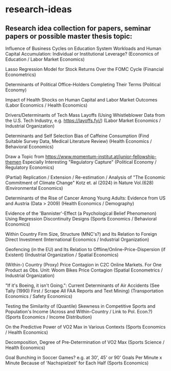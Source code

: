 # research-ideas
## Research idea collection for papers, seminar papers or possible master thesis topic:

Influence of Business Cycles on Education System Workloads and Human Capital Accumulation: Individual or Institutional Leverage? (Economics of Education / Labor Market Economics)

Lasso Regression Model for Stock Returns Over the FOMC Cycle (Financial Econometrics)

Determinants of Political Office-Holders Completing Their Terms (Political Economy)

Impact of Health Shocks on Human Capital and Labor Market Outcomes (Labor Economics / Health Economics)

Drivers/Determinants of Tech Mass Layoffs (Using Whistleblower Data from the U.S. Tech Industry, e.g. https://layoffs.fyi/) (Labor Market Economics / Industrial Organization)

Determinants and Self Selection Bias of Caffeine Consumption (Find Suitable Survey Data, Medical Literature Review) (Health Economics / Behavioral Economics)

Draw a Topic from https://www.momentum-institut.at/junior-fellowship-themen Especially Interesting "Regulatory Capture" (Political Economy / Regulatory Economics)

(Partial) Replication / Extension / Re-estimation / Analysis of "The Economic Commitment of Climate Change" Kotz et. al (2024) in Nature Vol.(628) (Environmental Economics)

Determinants of the Rise of Cancer Among Young Adults: Evidence from US and Austria (Data > 2009) (Health Economics / Demography)

Evidence of the 'Bannister'-Effect (a Psychological Belief Phenomenon) Using Regression Discontinuity Designs (Sports Economics / Behavioral Economics)

Within Country Firm Size, Structure (MNC's?) and Its Relation to Foreign Direct Investment (International Economics / Industrial Organization)

Geofencing (in the EU) and Its Relation to Offline/Online-Price-Dispersion (if Existent) (Industrial Organization / Spatial Economics)

(Within-) Country (Proxy) Price Contagion in C2C Online Markets. For One Product as Obs. Unit: Woom Bikes Price Contagion (Spatial Econometrics / Industrial Organization)

"If it's Boeing, it isn't Going.": Current Determinants of Air Accidents (See Tally (1990) First / Scrape All FAA Reports and Text Mining) (Transportation Economics / Safety Economics)

Testing the Similarity of (Quantile) Skewness in Competitive Sports and Population's Income (Across and Within-Country / Link to Pol. Econ.?) (Sports Economics / Income Distribution)

On the Predictive Power of VO2 Max in Various Contexts (Sports Economics / Health Economics)

Decomposition, Degree of Pre-Determination of VO2 Max (Sports Science / Health Economics)

Goal Bunching in Soccer Games? e.g. at 30', 45' or 90' Goals Per Minute x Minute Because of 'Nachspielzeit' for Each Half (Sports Economics)

